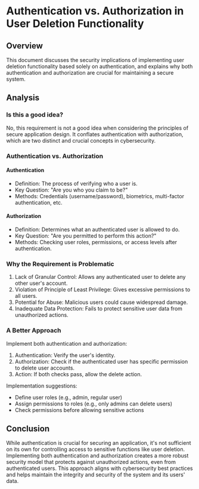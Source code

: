 # Authentication vs. Authorization in User Deletion Functionality

## Overview

This document discusses the security implications of implementing user deletion functionality based solely on authentication, and explains why both authentication and authorization are crucial for maintaining a secure system.

## Analysis

### Is this a good idea?

No, this requirement is not a good idea when considering the principles of secure application design. It conflates authentication with authorization, which are two distinct and crucial concepts in cybersecurity.

### Authentication vs. Authorization

#### Authentication
- Definition: The process of verifying who a user is.
- Key Question: "Are you who you claim to be?"
- Methods: Credentials (username/password), biometrics, multi-factor authentication, etc.

#### Authorization
- Definition: Determines what an authenticated user is allowed to do.
- Key Question: "Are you permitted to perform this action?"
- Methods: Checking user roles, permissions, or access levels after authentication.

### Why the Requirement is Problematic

1. Lack of Granular Control: Allows any authenticated user to delete any other user's account.
2. Violation of Principle of Least Privilege: Gives excessive permissions to all users.
3. Potential for Abuse: Malicious users could cause widespread damage.
4. Inadequate Data Protection: Fails to protect sensitive user data from unauthorized actions.

### A Better Approach

Implement both authentication and authorization:
1. Authentication: Verify the user's identity.
2. Authorization: Check if the authenticated user has specific permission to delete user accounts.
3. Action: If both checks pass, allow the delete action.

Implementation suggestions:
- Define user roles (e.g., admin, regular user)
- Assign permissions to roles (e.g., only admins can delete users)
- Check permissions before allowing sensitive actions

## Conclusion

While authentication is crucial for securing an application, it's not sufficient on its own for controlling access to sensitive functions like user deletion. Implementing both authentication and authorization creates a more robust security model that protects against unauthorized actions, even from authenticated users. This approach aligns with cybersecurity best practices and helps maintain the integrity and security of the system and its users' data.
